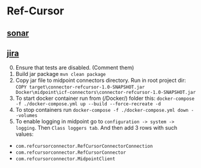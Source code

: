 # Ref-Cursor

## [sonar](https://sonarcloud.io/project/overview?id=ref-cursor)
## [jira](https://ref-cursor.atlassian.net/jira/projects?selectedProjectType=software)

0. Ensure that tests are disabled. (Comment them)
1. Build jar package
` mvn clean package `
2. Copy jar file to midpoint connectors directory. Run in root project dir:
` COPY target\connector-refcursor-1.0-SNAPSHOT.jar Docker\midpoint\icf-connectors\connector-refcursor-1.0-SNAPSHOT.jar `
3. To start docker container run from (/Docker/) folder this:
   `docker-compose -f ./docker-compose.yml up --build --force-recreate -d`
4. To stop containers run
   `docker-compose -f ./docker-compose.yml down --volumes`
5. To enable logging in midpoint go to `configuration -> system -> logging`. 
Then `Class loggers tab`. And then add 3 rows with such values:
- `com.refcursorconnector.RefCursorConnectorConnection`
- `com.refcursorconnector.RefCursorConnector`
- `com.refcursorconnector.MidpointClient`
